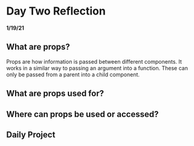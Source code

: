 # Day Two Reflection
__1/19/21__

## What are props? 
Props are how information is passed between different components. It works in a similar way to passing an argument into a function. These can only be passed from a parent into a child component.

## What are props used for? 


## Where can props be used or accessed?


## Daily Project 